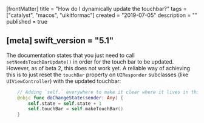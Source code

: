 [frontMatter]
title = "How do I dynamically update the touchbar?"
tags = ["catalyst", "macos", "uikitformac"]
created = "2019-07-05"
description = ""
published = true

[meta]
swift_version = "5.1"
---



The documentation states that you just need to call `setNeedsTouchBarUpdate()` in order for the touch bar to be updated. However, as of beta 2, this does not work yet. A reliable way of achieving this is to just reset the `touchBar` property on `UIResponder` subclasses (like `UIViewController`) with the updated touchbar:

```swift
    // Adding `self.` everywhere to make it clear where it lives in this example
    @objc func doChangeState(sender: Any) {
        self.state = self.state + 1
        self.touchBar = self.makeTouchBar()
    }
```
